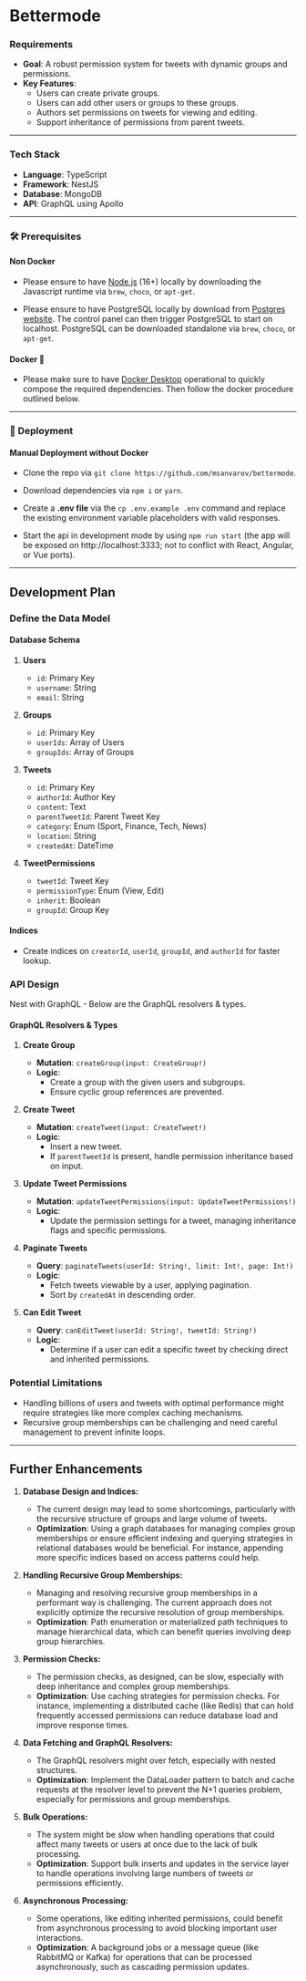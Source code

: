 # Bettermode

### Requirements

- **Goal**: A robust permission system for tweets with dynamic groups and permissions.
- **Key Features**:
  - Users can create private groups.
  - Users can add other users or groups to these groups.
  - Authors set permissions on tweets for viewing and editing.
  - Support inheritance of permissions from parent tweets.

---

### Tech Stack

- **Language**: TypeScript
- **Framework**: NestJS
- **Database**: MongoDB
- **API**: GraphQL using Apollo

---

### 🛠️ Prerequisites

#### Non Docker

- Please ensure to have [Node.js](https://nodejs.org/en/download/) (16+) locally by downloading the Javascript runtime via `brew`, `choco`, or `apt-get`.

- Please ensure to have PostgreSQL locally by download from [Postgres website](https://www.postgresql.org/download/). The control panel can then trigger PostgreSQL to start on localhost. PostgreSQL can be downloaded standalone via `brew`, `choco`, or `apt-get`.

#### Docker 🐳

- Please make sure to have [Docker Desktop](https://www.docker.com/products/docker-desktop/) operational to quickly compose the required dependencies. Then follow the docker procedure outlined below.

---

### 🚀 Deployment

#### Manual Deployment without Docker

- Clone the repo via `git clone https://github.com/msanvarov/bettermode`.

- Download dependencies via `npm i` or `yarn`.

- Create a **.env file** via the `cp .env.example .env` command and replace the existing environment variable placeholders with valid responses.

- Start the api in development mode by using `npm run start` (the app will be exposed on http://localhost:3333; not to conflict with React, Angular, or Vue ports).

---

## Development Plan

### Define the Data Model

#### Database Schema

1.  **Users**

    - `id`: Primary Key
    - `username`: String
    - `email`: String

2.  **Groups**

    - `id`: Primary Key
    - `userIds`: Array of Users
    - `groupIds`: Array of Groups

3.  **Tweets**

    - `id`: Primary Key
    - `authorId`: Author Key
    - `content`: Text
    - `parentTweetId`: Parent Tweet Key
    - `category`: Enum (Sport, Finance, Tech, News)
    - `location`: String
    - `createdAt`: DateTime

4.  **TweetPermissions**

    - `tweetId`: Tweet Key
    - `permissionType`: Enum (View, Edit)
    - `inherit`: Boolean
    - `groupId`: Group Key

#### Indices

- Create indices on `creatorId`, `userId`, `groupId`, and `authorId` for faster lookup.

### API Design

Nest with GraphQL - Below are the GraphQL resolvers & types.

#### GraphQL Resolvers & Types

1.  **Create Group**

    - **Mutation**: `createGroup(input: CreateGroup!)`
    - **Logic**:
      - Create a group with the given users and subgroups.
      - Ensure cyclic group references are prevented.

2.  **Create Tweet**

    - **Mutation**: `createTweet(input: CreateTweet!)`
    - **Logic**:
      - Insert a new tweet.
      - If `parentTweetId` is present, handle permission inheritance based on input.

3.  **Update Tweet Permissions**

    - **Mutation**: `updateTweetPermissions(input: UpdateTweetPermissions!)`
    - **Logic**:
      - Update the permission settings for a tweet, managing inheritance flags and specific permissions.

4.  **Paginate Tweets**

    - **Query**: `paginateTweets(userId: String!, limit: Int!, page: Int!)`
    - **Logic**:
      - Fetch tweets viewable by a user, applying pagination.
      - Sort by `createdAt` in descending order.

5.  **Can Edit Tweet**

    - **Query**: `canEditTweet(userId: String!, tweetId: String!)`
    - **Logic**:
      - Determine if a user can edit a specific tweet by checking direct and inherited permissions.

### Potential Limitations

- Handling billions of users and tweets with optimal performance might require strategies like more complex caching mechanisms.
- Recursive group memberships can be challenging and need careful management to prevent infinite loops.

---

## Further Enhancements

1.  **Database Design and Indices:**

    - The current design may lead to some shortcomings, particularly with the recursive structure of groups and large volume of tweets.
    - **Optimization**: Using a graph databases for managing complex group memberships or ensure efficient indexing and querying strategies in relational databases would be beneficial. For instance, appending more specific indices based on access patterns could help.

2.  **Handling Recursive Group Memberships:**

    - Managing and resolving recursive group memberships in a performant way is challenging. The current approach does not explicitly optimize the recursive resolution of group memberships.
    - **Optimization**: Path enumeration or materialized path techniques to manage hierarchical data, which can benefit queries involving deep group hierarchies.

3.  **Permission Checks:**

    - The permission checks, as designed, can be slow, especially with deep inheritance and complex group memberships.
    - **Optimization**: Use caching strategies for permission checks. For instance, implementing a distributed cache (like Redis) that can hold frequently accessed permissions can reduce database load and improve response times.

4.  **Data Fetching and GraphQL Resolvers:**

    - The GraphQL resolvers might over fetch, especially with nested structures.
    - **Optimization**: Implement the DataLoader pattern to batch and cache requests at the resolver level to prevent the N+1 queries problem, especially for permissions and group memberships.

5.  **Bulk Operations:**

    - The system might be slow when handling operations that could affect many tweets or users at once due to the lack of bulk processing.
    - **Optimization**: Support bulk inserts and updates in the service layer to handle operations involving large numbers of tweets or permissions efficiently.

6.  **Asynchronous Processing:**

    - Some operations, like editing inherited permissions, could benefit from asynchronous processing to avoid blocking important user interactions.
    - **Optimization**: A background jobs or a message queue (like RabbitMQ or Kafka) for operations that can be processed asynchronously, such as cascading permission updates.
